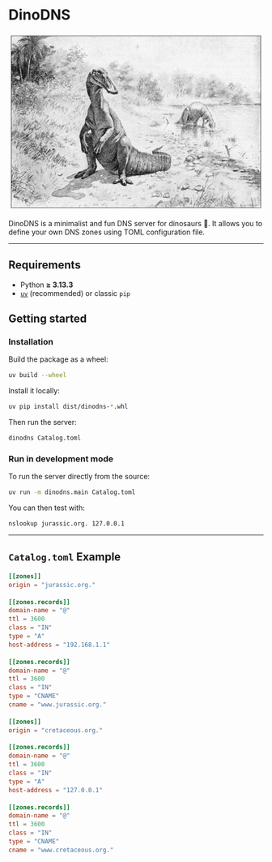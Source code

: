 # DinoDNS

<div align="center">
    <img src="./assets/dinosaurs-hadrosaurid.png" alt="dinosaurs-hadrosaurid" />
</div>

DinoDNS is a minimalist and fun DNS server for dinosaurs 🦕. It allows you to define your own DNS zones using TOML configuration file.

---

## Requirements

- Python **≥ 3.13.3**
- [`uv`](https://github.com/astral-sh/uv) (recommended) or classic `pip`

## Getting started

### Installation

Build the package as a wheel:

```bash
uv build --wheel
```

Install it locally:

```bash
uv pip install dist/dinodns-*.whl
```

Then run the server:

```bash
dinodns Catalog.toml
```

### Run in development mode

To run the server directly from the source:

```bash
uv run -m dinodns.main Catalog.toml
```

You can then test with:

```bash
nslookup jurassic.org. 127.0.0.1
```

---

## `Catalog.toml` Example

```toml
[[zones]]
origin = "jurassic.org."

[[zones.records]]
domain-name = "@"
ttl = 3600
class = "IN"
type = "A"
host-address = "192.168.1.1"

[[zones.records]]
domain-name = "@"
ttl = 3600
class = "IN"
type = "CNAME"
cname = "www.jurassic.org."

[[zones]]
origin = "cretaceous.org."

[[zones.records]]
domain-name = "@"
ttl = 3600
class = "IN"
type = "A"
host-address = "127.0.0.1"

[[zones.records]]
domain-name = "@"
ttl = 3600
class = "IN"
type = "CNAME"
cname = "www.cretaceous.org."
```
